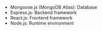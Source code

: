 * Mongoose.js (MongoDB Atlas): Database
* Express.js: Backend framework
* React.js: Frontend framework
* Node.js: Runtime environment
